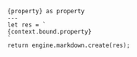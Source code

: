 ```meta-bind-js-view
{property} as property
---
let res = `
{context.bound.property}
`
return engine.markdown.create(res);
```
